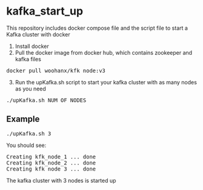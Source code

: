 # kafka_start_up
This repository includes docker compose file and the script file to start a Kafka cluster with docker

1. Install docker
2. Pull the docker image from docker hub, which contains zookeeper and kafka files
<pre>docker pull woohanx/kfk_node:v3</pre>
3. Run the upKafka.sh script to start your kafka cluster with as many nodes as you need
<pre>./upKafka.sh NUM_OF_NODES</pre>

## Example
<pre>./upKafka.sh 3</pre>
You should see:
<pre>Creating kfk_node_1 ... done
Creating kfk_node_2 ... done
Creating kfk_node_3 ... done</pre>
The kafka cluster with 3 nodes is started up

